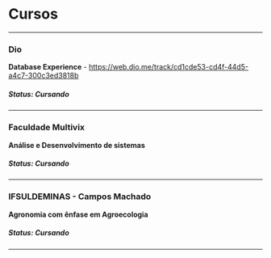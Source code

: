 # Cursos #

***

### Dio

**Database Experience** - https://web.dio.me/track/cd1cde53-cd4f-44d5-a4c7-300c3ed3818b

##### Status: Cursando

***

### Faculdade Multivix

**Análise e Desenvolvimento de sistemas** 

##### Status: Cursando

___

### IFSULDEMINAS - Campos Machado

**Agronomia com ênfase em Agroecologia**

##### Status: Cursando

***

